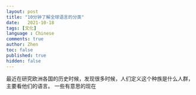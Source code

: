 ```yaml
---
layout: post
title: "10分钟了解全球语言的分类"
date:   2021-10-18
tags: [文化]
language : Chinese
comments: true
author: Zhen
toc: false
published: true
hidden: false
---
```

最近在研究欧洲各国的历史时候，发现很多时候，人们定义这个种族是什么人群，主要看他们的语言。
一些有意思的现在
<!--stackedit_data:
eyJoaXN0b3J5IjpbLTkyNjM1OTM2NywxMTg4OTkwNTIzXX0=
-->